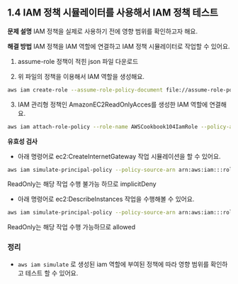 ## 1.4 IAM 정책 시뮬레이터를 사용해서 IAM 정책 테스트

**문제 설명**
IAM 정책을 실제로 사용하기 전에 영향 범위를 확인하고자 해요.

**해결 방법**
IAM 정책을 IAM 역할에 연결하고 IAM 정책 시뮬레이터로 작업할 수 있어요.

1. assume-role 정책이 적힌 json 파일 다운로드

2. 위 파일의 정책을 이용해서 IAM 역할을 생성해요.

```bash
aws iam create-role --assume-role-policy-document file://assume-role-policy.json --role-name AWSCookbook104IamRole
```

3. IAM 관리형 정책인 AmazonEC2ReadOnlyAcces를 생성한 IAM 역할에 연결해요.

```bash
aws iam attach-role-policy --role-name AWSCookbook104IamRole --policy-arn arn:aws:iam::aws:policy/AmazonEC2ReadOnlyAccess
```

**유효성 검사**

- 아래 명령어로 ec2:CreateInternetGateway 작업 시뮬레이션을 할 수 있어요.

```bash
aws iam simulate-principal-policy --policy-source-arn arn:aws:iam:::role/AWSCookbook104IamRole --action-names ec2:CreateInternetGateway
```

ReadOnly는 해당 작업 수행 불가능 하므로 implicitDeny

- 아래 명령어로 ec2:DescribeInstances 작업을 수행해볼 수 있어요.

```bash
aws iam simulate-principal-policy --policy-source-arn arn:aws:iam:::role/AWSCookbook104IamRole --action-names ec2:describeInstances
```

ReadOnly는 해당 작업 수행 가능하므로 allowed

### 정리

- `aws iam simulate` 로 생성된 iam 역할에 부여된 정책에 따라 영향 범위를 확인하고 테스트 할 수 있어요.
